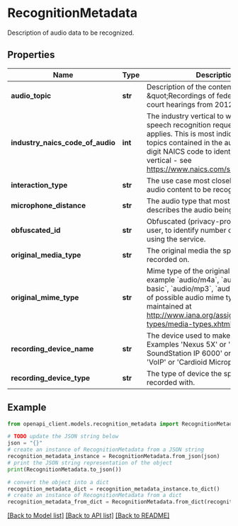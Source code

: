 # RecognitionMetadata

Description of audio data to be recognized.

## Properties

Name | Type | Description | Notes
------------ | ------------- | ------------- | -------------
**audio_topic** | **str** | Description of the content. Eg. \&quot;Recordings of federal supreme court hearings from 2012\&quot;. | [optional] 
**industry_naics_code_of_audio** | **int** | The industry vertical to which this speech recognition request most closely applies. This is most indicative of the topics contained in the audio. Use the 6-digit NAICS code to identify the industry vertical - see https://www.naics.com/search/. | [optional] 
**interaction_type** | **str** | The use case most closely describing the audio content to be recognized. | [optional] 
**microphone_distance** | **str** | The audio type that most closely describes the audio being recognized. | [optional] 
**obfuscated_id** | **str** | Obfuscated (privacy-protected) ID of the user, to identify number of unique users using the service. | [optional] 
**original_media_type** | **str** | The original media the speech was recorded on. | [optional] 
**original_mime_type** | **str** | Mime type of the original audio file. For example &#x60;audio/m4a&#x60;, &#x60;audio/x-alaw-basic&#x60;, &#x60;audio/mp3&#x60;, &#x60;audio/3gpp&#x60;. A list of possible audio mime types is maintained at http://www.iana.org/assignments/media-types/media-types.xhtml#audio | [optional] 
**recording_device_name** | **str** | The device used to make the recording. Examples &#39;Nexus 5X&#39; or &#39;Polycom SoundStation IP 6000&#39; or &#39;POTS&#39; or &#39;VoIP&#39; or &#39;Cardioid Microphone&#39;. | [optional] 
**recording_device_type** | **str** | The type of device the speech was recorded with. | [optional] 

## Example

```python
from openapi_client.models.recognition_metadata import RecognitionMetadata

# TODO update the JSON string below
json = "{}"
# create an instance of RecognitionMetadata from a JSON string
recognition_metadata_instance = RecognitionMetadata.from_json(json)
# print the JSON string representation of the object
print(RecognitionMetadata.to_json())

# convert the object into a dict
recognition_metadata_dict = recognition_metadata_instance.to_dict()
# create an instance of RecognitionMetadata from a dict
recognition_metadata_from_dict = RecognitionMetadata.from_dict(recognition_metadata_dict)
```
[[Back to Model list]](../README.md#documentation-for-models) [[Back to API list]](../README.md#documentation-for-api-endpoints) [[Back to README]](../README.md)


